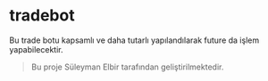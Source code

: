 # tradebot
Bu trade botu kapsamlı ve daha tutarlı yapılandılarak future da işlem yapabilecektir.
> Bu proje Süleyman Elbir tarafından geliştirilmektedir.
